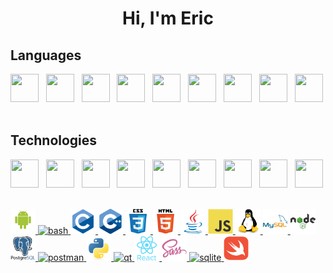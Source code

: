 <h1 align="center">Hi, I'm Eric</h1>

<h2 align="left">Languages</h2>

<div>
  <img src="https://img.icons8.com/?size=100&id=13441&format=png&color=000000" width="45" height="45"> &nbsp;
  <img src="https://img.icons8.com/?size=100&id=13679&format=png&color=000000" width="45" height="45"> &nbsp;
  <img src="https://img.icons8.com/?size=100&id=9MJf0ngDwS8z&format=png&color=000000" width="45" height="45"> &nbsp;
  <img src="https://img.icons8.com/?size=100&id=sB4ejOwBVDr4&format=png&color=000000" width="45" height="45"> &nbsp;
  <img src="https://img.icons8.com/?size=100&id=40670&format=png&color=000000" width="45" height="45"> &nbsp;
  <img src="https://img.icons8.com/?size=100&id=108784&format=png&color=000000" width="45" height="45"> &nbsp;
  <img src="https://img.icons8.com/?size=100&id=21278&format=png&color=000000" width="45" height="45"> &nbsp;
  <img src="https://img.icons8.com/?size=100&id=20909&format=png&color=000000" width="45" height="45"> &nbsp;
  <img src="https://img.icons8.com/?size=100&id=hsPbhkOH4FMe&format=png&color=317347" width="45" height="45"> &nbsp;
</div>

<h2 align="left">Technologies</h2>

<div>
  <img src="https://img.icons8.com/?size=100&id=04OFrkjznvcd&format=png&color=000000" width="45" height="45"> &nbsp;
  <img src="https://img.icons8.com/?size=100&id=17842&format=png&color=000000" width="45" height="45"> &nbsp;
  <img src="https://img.icons8.com/?size=100&id=JRnxU7ZWP4mi&format=png&color=000000" width="45" height="45"> &nbsp;
  <img src="https://img.icons8.com/?size=100&id=47039&format=png&color=58B979" width="45" height="45"> &nbsp;
  <img src="https://img.icons8.com/?size=100&id=EPbEfEa7o8CB&format=png&color=000000" width="45" height="45"> &nbsp;
  <img src="https://img.icons8.com/?size=100&id=wPohyHO_qO1a&format=png&color=000000" width="45" height="45"> &nbsp;
  <img src="https://img.icons8.com/?size=100&id=yjSayFwWHyCo&format=png&color=89AFDE" width="45" height="45"> &nbsp;
  <img src="https://img.icons8.com/?size=100&id=rgPSE6nAB766&format=png&color=000000" width="45" height="45"> &nbsp;
  <img src="https://img.icons8.com/?size=100&id=hsPbhkOH4FMe&format=png&color=317347" width="45" height="45"> &nbsp;
</div>

<p align="left"> <a href="[https://developer.android.com](https://img.icons8.com/?size=100&id=04OFrkjznvcd&format=png&color=000000)" target="_blank" rel="noreferrer"> <img src="https://raw.githubusercontent.com/devicons/devicon/master/icons/android/android-original-wordmark.svg" alt="android" width="40" height="40"/> </a> <a href="https://www.gnu.org/software/bash/" target="_blank" rel="noreferrer"> <img src="https://www.vectorlogo.zone/logos/gnu_bash/gnu_bash-icon.svg" alt="bash" width="40" height="40"/> </a> <a href="https://www.cprogramming.com/" target="_blank" rel="noreferrer"> <img src="https://raw.githubusercontent.com/devicons/devicon/master/icons/c/c-original.svg" alt="c" width="40" height="40"/> </a> <a href="https://www.w3schools.com/cpp/" target="_blank" rel="noreferrer"> <img src="https://raw.githubusercontent.com/devicons/devicon/master/icons/cplusplus/cplusplus-original.svg" alt="cplusplus" width="40" height="40"/> </a> <a href="https://www.w3schools.com/css/" target="_blank" rel="noreferrer"> <img src="https://raw.githubusercontent.com/devicons/devicon/master/icons/css3/css3-original-wordmark.svg" alt="css3" width="40" height="40"/> </a> <a href="https://www.w3.org/html/" target="_blank" rel="noreferrer"> <img src="https://raw.githubusercontent.com/devicons/devicon/master/icons/html5/html5-original-wordmark.svg" alt="html5" width="40" height="40"/> </a> <a href="https://www.java.com" target="_blank" rel="noreferrer"> <img src="https://raw.githubusercontent.com/devicons/devicon/master/icons/java/java-original.svg" alt="java" width="40" height="40"/> </a> <a href="https://developer.mozilla.org/en-US/docs/Web/JavaScript" target="_blank" rel="noreferrer"> <img src="https://raw.githubusercontent.com/devicons/devicon/master/icons/javascript/javascript-original.svg" alt="javascript" width="40" height="40"/> </a> <a href="https://www.linux.org/" target="_blank" rel="noreferrer"> <img src="https://raw.githubusercontent.com/devicons/devicon/master/icons/linux/linux-original.svg" alt="linux" width="40" height="40"/> </a> <a href="https://www.mysql.com/" target="_blank" rel="noreferrer"> <img src="https://raw.githubusercontent.com/devicons/devicon/master/icons/mysql/mysql-original-wordmark.svg" alt="mysql" width="40" height="40"/> </a> <a href="https://nodejs.org" target="_blank" rel="noreferrer"> <img src="https://raw.githubusercontent.com/devicons/devicon/master/icons/nodejs/nodejs-original-wordmark.svg" alt="nodejs" width="40" height="40"/> </a> <a href="https://www.postgresql.org" target="_blank" rel="noreferrer"> <img src="https://raw.githubusercontent.com/devicons/devicon/master/icons/postgresql/postgresql-original-wordmark.svg" alt="postgresql" width="40" height="40"/> </a> <a href="https://postman.com" target="_blank" rel="noreferrer"> <img src="https://www.vectorlogo.zone/logos/getpostman/getpostman-icon.svg" alt="postman" width="40" height="40"/> </a> <a href="https://www.python.org" target="_blank" rel="noreferrer"> <img src="https://raw.githubusercontent.com/devicons/devicon/master/icons/python/python-original.svg" alt="python" width="40" height="40"/> </a> <a href="https://www.qt.io/" target="_blank" rel="noreferrer"> <img src="https://upload.wikimedia.org/wikipedia/commons/0/0b/Qt_logo_2016.svg" alt="qt" width="40" height="40"/> </a> <a href="https://reactjs.org/" target="_blank" rel="noreferrer"> <img src="https://raw.githubusercontent.com/devicons/devicon/master/icons/react/react-original-wordmark.svg" alt="react" width="40" height="40"/> </a> <a href="https://sass-lang.com" target="_blank" rel="noreferrer"> <img src="https://raw.githubusercontent.com/devicons/devicon/master/icons/sass/sass-original.svg" alt="sass" width="40" height="40"/> </a> <a href="https://www.sqlite.org/" target="_blank" rel="noreferrer"> <img src="https://www.vectorlogo.zone/logos/sqlite/sqlite-icon.svg" alt="sqlite" width="40" height="40"/> </a> <a href="https://developer.apple.com/swift/" target="_blank" rel="noreferrer"> <img src="https://raw.githubusercontent.com/devicons/devicon/master/icons/swift/swift-original.svg" alt="swift" width="40" height="40"/> </a> </p>
<br />
